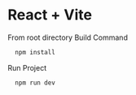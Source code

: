 # React + Vite

From root directory
Build Command
```bash
  npm install
```

Run Project
```bash
  npm run dev
```
